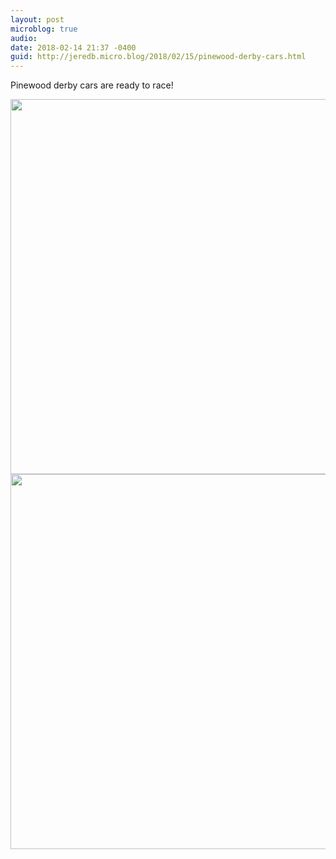```yaml
---
layout: post
microblog: true
audio: 
date: 2018-02-14 21:37 -0400
guid: http://jeredb.micro.blog/2018/02/15/pinewood-derby-cars.html
---
```

Pinewood derby cars are ready to race!

<img src="http://micro.jeredb.com/uploads/2018/963486e688.jpg" width="600" height="600" /><img src="http://micro.jeredb.com/uploads/2018/48afb54c9e.jpg" width="599" height="600" />
